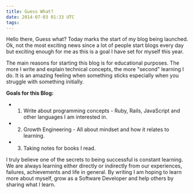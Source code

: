 ```yaml
---
title: Guess What?
date: 2014-07-03 01:33 UTC
tags:
---
```

Hello there, Guess what?  Today marks the start of my blog being launched.  Ok,  not the most exciting
news since a lot of people start blogs every day but exciting enough for me as this is a goal I have
set for myself this year.

The main reasons for starting this blog is for educational purposes.  The more I write and explain technical
concepts, the more "second" learning I do.  It is an amazing feeling when something sticks especially when
you struggle with something initially.

**Goals for this Blog:**

* 1) Write about programming concepts - Ruby, Rails, JavaScript and other languages I am interested in.
* 2) Growth Engineering - All about mindset and how it relates to learning.
* 3) Taking notes for books I read.

I truly believe one of the secrets to being successful is constant learning.  We are always learning
either directly or indirectly from our experiences, failures, achievements and life in general.  By writing
I am hoping to learn more about myself, grow as a Software Developer and help others by sharing what I learn.
